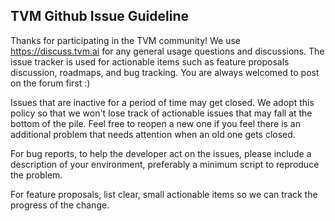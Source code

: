 TVM Github Issue Guideline
---------------------------

Thanks for participating in the TVM community! We use https://discuss.tvm.ai for any general usage questions and discussions. The issue tracker is used for actionable items such as feature proposals discussion, roadmaps, and bug tracking.  You are always welcomed to post on the forum first :)

Issues that are inactive for a period of time may get closed. We adopt this policy so that we won't lose track of actionable issues that may fall at the bottom of the pile. Feel free to reopen a new one if you feel there is an additional problem that needs attention when an old one gets closed.

For bug reports, to help the developer act on the issues, please include a description of your environment, preferably a minimum script to reproduce the problem.

For feature proposals, list clear, small actionable items so we can track the progress of the change.
